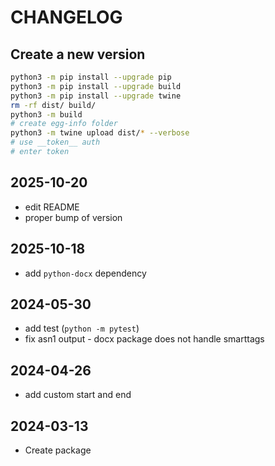 # CHANGELOG

## Create a new version

```sh
python3 -m pip install --upgrade pip
python3 -m pip install --upgrade build
python3 -m pip install --upgrade twine
rm -rf dist/ build/
python3 -m build
# create egg-info folder
python3 -m twine upload dist/* --verbose
# use __token__ auth
# enter token
```

## 2025-10-20

- edit README
- proper bump of version

## 2025-10-18

- add `python-docx` dependency

## 2024-05-30

- add test (`python -m pytest`)
- fix asn1 output - docx package does not handle smarttags

## 2024-04-26

- add custom start and end

## 2024-03-13

- Create package
